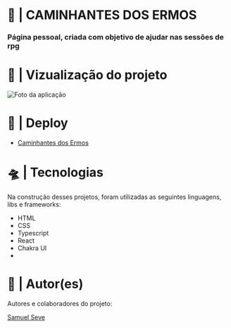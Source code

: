 
<h1>🚀 | CAMINHANTES DOS ERMOS</h1>
<h3>
  Página pessoal, criada com objetivo de ajudar nas sessões de rpg
</h3>

<h1>🔎 | Vizualização do projeto</h1>
<img src="https://i.imgur.com/oQ5GS4q.png" alt="Foto da aplicação" />

<h1>👾 | Deploy</h1>
<ul>
  <li>
    <a href="https://caminhantesdosermos.netlify.app/"
      >Caminhantes dos Ermos</a
    >
  </li>
</ul>

<h1>🛸 | Tecnologias</h1>
<p>
  Na construção desses projetos, foram utilizadas as seguintes linguagens, libs
  e frameworks:
</p>
<ul>
  <li>HTML</li>
  <li>CSS</li>
  <li>Typescript</li>
  <li>React</li>
  <li>Chakra UI<li/>
</ul>

<h1>👥 | Autor(es)</h1>
<p>Autores e colaboradores do projeto:</p>
<a href="https://github.com/nihilboy1">Samuel Seve</a>
